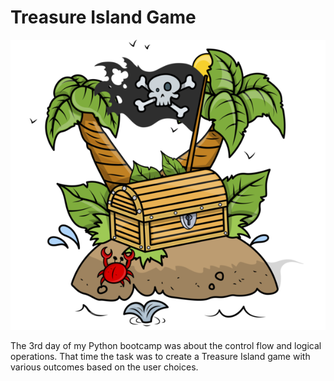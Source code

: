 # Treasure Island Game

![alt text](https://github.com/vosdoox/python_projects/blob/main/day-3/treasure-island.png)

The 3rd day of my Python bootcamp was about the control flow and logical operations. That time the task was to create a Treasure Island game with various outcomes based on the user choices. 
